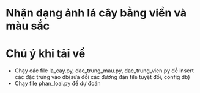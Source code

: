 # Nhận dạng ảnh lá cây bằng viền và màu sắc

# Chú ý khi tải về
- Chạy các file la_cay.py, dac_trung_mau.py, dac_trung_vien.py để insert các đặc trưng vào db(sửa đổi các đường đãn file tuyệt đối, config db)
- Chạy file phan_loai.py để dự đoán
